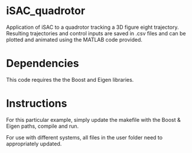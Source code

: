 # iSAC_quadrotor
Application of iSAC to a quadrotor tracking a 3D figure eight trajectory. Resulting trajectories and control inputs are saved in .csv files and can be plotted and animated using the MATLAB code provided.

# Dependencies
This code requires the the Boost and Eigen libraries.

# Instructions
For this particular example, simply update the makefile with the Boost & Eigen paths, compile and run.

For use with different systems, all files in the user folder need to appropriately updated.

